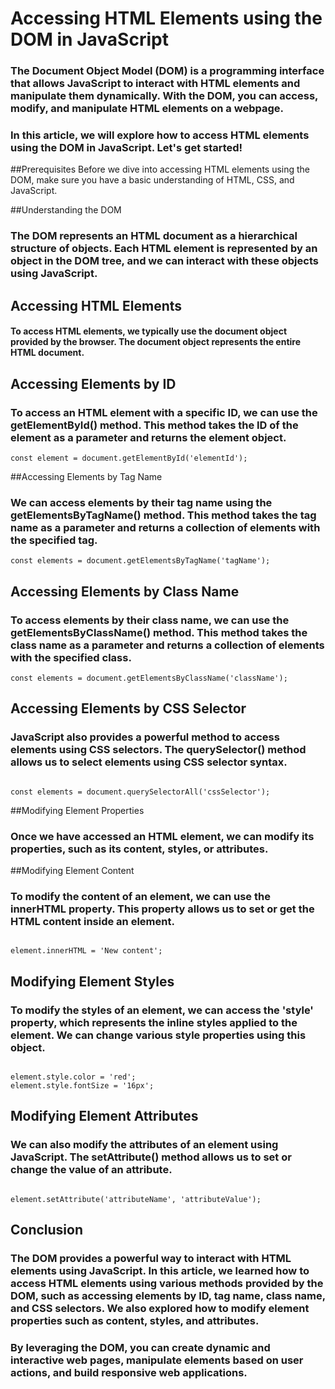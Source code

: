 # Accessing HTML Elements using the DOM in JavaScript
### The Document Object Model (DOM) is a programming interface that allows JavaScript to interact with HTML elements and manipulate them dynamically. With the DOM, you can access, modify, and manipulate HTML elements on a webpage.

### In this article, we will explore how to access HTML elements using the DOM in JavaScript. Let's get started!

##Prerequisites
Before we dive into accessing HTML elements using the DOM, make sure you have a basic understanding of HTML, CSS, and JavaScript.

##Understanding the DOM
### The DOM represents an HTML document as a hierarchical structure of objects. Each HTML element is represented by an object in the DOM tree, and we can interact with these objects using JavaScript.

## Accessing HTML Elements
#### To access HTML elements, we typically use the document object provided by the browser. The document object represents the entire HTML document.

## Accessing Elements by ID
### To access an HTML element with a specific ID, we can use the getElementById() method. This method takes the ID of the element as a parameter and returns the element object.

```
const element = document.getElementById('elementId');

```

##Accessing Elements by Tag Name

### We can access elements by their tag name using the getElementsByTagName() method. This method takes the tag name as a parameter and returns a collection of elements with the specified tag.

```
const elements = document.getElementsByTagName('tagName');

```

## Accessing Elements by Class Name
### To access elements by their class name, we can use the getElementsByClassName() method. This method takes the class name as a parameter and returns a collection of elements with the specified class.

```
const elements = document.getElementsByClassName('className');
```

## Accessing Elements by CSS Selector
### JavaScript also provides a powerful method to access elements using CSS selectors. The **querySelector()** method allows us to select elements using CSS selector syntax.

```

const elements = document.querySelectorAll('cssSelector');

```

##Modifying Element Properties
### Once we have accessed an HTML element, we can modify its properties, such as its content, styles, or attributes.

##Modifying Element Content
### To modify the content of an element, we can use the **innerHTML** property. This property allows us to set or get the HTML content inside an element.

```

element.innerHTML = 'New content';

```

## Modifying Element Styles
### To modify the styles of an element, we can access the 'style' property, which represents the inline styles applied to the element. We can change various style properties using this object.

```

element.style.color = 'red';
element.style.fontSize = '16px';

```

## Modifying Element Attributes
### We can also modify the attributes of an element using JavaScript. The **setAttribute()** method allows us to set or change the value of an attribute.

```

element.setAttribute('attributeName', 'attributeValue');

```


## Conclusion
### The DOM provides a powerful way to interact with HTML elements using JavaScript. In this article, we learned how to access HTML elements using various methods provided by the DOM, such as accessing elements by ID, tag name, class name, and CSS selectors. We also explored how to modify element properties such as content, styles, and attributes.

### By leveraging the DOM, you can create dynamic and interactive web pages, manipulate elements based on user actions, and build responsive web applications.